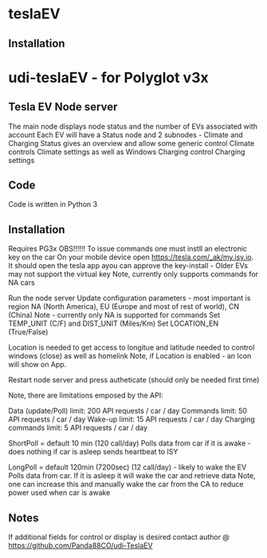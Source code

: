 # teslaEV

## Installation

# udi-teslaEV  -  for Polyglot v3x 
## Tesla EV Node server
The main node displays node status and the number of EVs associated with account
Each EV will have a Status node and 2 subnodes - Climate and Charging
Status gives an overview and allow some generic control
Climate controls Climate settings as well as Windows
Charging control Charging settings 

## Code
Code is written in Python 3 


## Installation
Requires PG3x
OBS!!!!!! 
To issue commands one must instll an electronic key on the car
On your mobile device open  https://tesla.com/_ak/my.isy.io. It should open the tesla app ayou can approve the key-install - Older EVs may not support the virtual key
Note, currently only supports commands for NA cars
 
Run the node server 
Update configuration parameters - most important is region NA (North America), EU (Europe and most of rest of world), CN (China)
Note - currently only NA is supported for commands
Set TEMP_UNIT (C/F) and DIST_UNIT (Miles/Km) 
Set LOCATION_EN (True/False)

Location is needed to get access to longitue and latitude needed to control windows (close) as well as homelink 
Note, if Location is enabled - an Icon will show on App.

Restart node server and press autheticate (should only be needed first time)

Note, there are limitations emposed by the API:

Data (update/Poll) limit:   200 API requests / car / day
Commands limit:	            50 API requests / car / day
Wake-up limit:        	    15 API requests / car / day
Charging commands limit:    5 API requests / car / day

ShortPoll = default 10 min (120 call/day)
    Polls data from car if it is awake - does nothing if car is asleep
    sends heartbeat to ISY

LongPoll = default 120min (7200sec) (12 call/day) - likely to wake the EV
    Polls data from car. If it is asleep it will wake the car and retrieve data
    Note, one can increase this and manually wake the car from the CA to reduce power used when car is awake 

## Notes 
If additional fields for control or display is desired contact author @ https://github.com/Panda88CO/udi-TeslaEV



